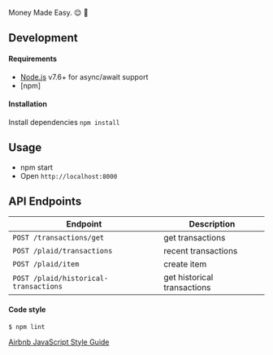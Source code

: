 Money Made Easy. :relieved: :money_with_wings:

## Development
#### Requirements
- [Node.js](https://nodejs.org/en/download/) v7.6+ for async/await support
- [npm]

#### Installation
Install dependencies `npm install`

## Usage
- npm start
- Open `http://localhost:8000`

## API Endpoints
| Endpoint                                 | Description                 |
| -----------------------------------------|-----------------------------|
| `POST /transactions/get`                 | get transactions            |
| `POST /plaid/transactions`               | recent transactions         |
| `POST /plaid/item`                       | create item                 |
| `POST /plaid/historical-transactions`    | get historical transactions |

#### Code style

```
$ npm lint
```

[Airbnb JavaScript Style Guide](https://github.com/airbnb/javascript)
